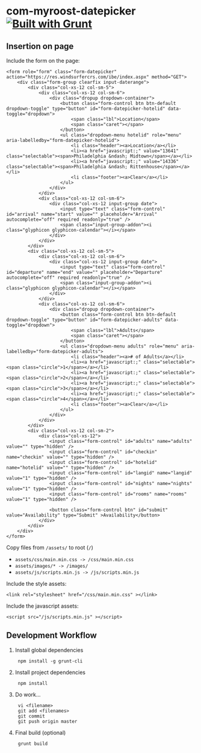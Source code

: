 com-myroost-datepicker [![Built with Grunt](https://cdn.gruntjs.com/builtwith.png)](http://gruntjs.com/)
======================

## Insertion on page

Include the form on the page:

	<form role="form" class="form-datepicker" action="https://res.windsurfercrs.com/ibe/index.aspx" method="GET">
		<div class="form-group clearfix input-daterange">
			<div class="col-xs-12 col-sm-5">
				<div class="col-xs-12 col-sm-6">
					<div class="dropup dropdown-container">
						<button class="form-control btn btn-default dropdown-toggle" type="button" id="form-datepicker-hotelid" data-toggle="dropdown">
							<span class="lbl">Location</span>
							<span class="caret"></span>
						</button>
						<ul class="dropdown-menu hotelid" role="menu" aria-labelledby="form-datepicker-hotelid">
							<li class="header"><a>Location</a></li>
							<li><a href="javascript:;" value="13641" class="selectable"><span>Philadelphia &ndash; Midtown</span></a></li>
							<li><a href="javascript:;" value="14336" class="selectable"><span>Philadelphia &ndash; Rittenhouse</span></a></li>
							<li class="footer"><a>Clear</a></li>
						</ul>
					</div>
				</div>
				<div class="col-xs-12 col-sm-6">
					<div class="col-xs-12 input-group date">
						<input type="text" class="form-control" id="arrival" name="start" value="" placeholder="Arrival" autocomplete="off" required readonly="true" />
						<span class="input-group-addon"><i class="glyphicon glyphicon-calendar"></i></span>
					</div>
				</div>
			</div>
			<div class="col-xs-12 col-sm-5">
				<div class="col-xs-12 col-sm-6">
					<div class="col-xs-12 input-group date">
						<input type="text" class="form-control" id="departure" name="end" value="" placeholder="Departure" autocomplete="off" required readonly="true" />
						<span class="input-group-addon"><i class="glyphicon glyphicon-calendar"></i></span>
					</div>
				</div>
				<div class="col-xs-12 col-sm-6">
					<div class="dropup dropdown-container">
						<button class="form-control btn btn-default dropdown-toggle" type="button" id="form-datepicker-adults" data-toggle="dropdown">
							<span class="lbl">Adults</span>
							<span class="caret"></span>
						</button>
						<ul class="dropdown-menu adults" role="menu" aria-labelledby="form-datepicker-adults">
							<li class="header"><a># of Adults</a></li>
							<li><a href="javascript:;" class="selectable"><span class="circle">1</span></a></li>
							<li><a href="javascript:;" class="selectable"><span class="circle">2</span></a></li>
							<li><a href="javascript:;" class="selectable"><span class="circle">3</span></a></li>
							<li><a href="javascript:;" class="selectable"><span class="circle">4</span></a></li>
							<li class="footer"><a>Clear</a></li>
						</ul>
					</div>
				</div>
			</div>
			<div class="col-xs-12 col-sm-2">
				<div class="col-xs-12">
					<input class="form-control" id="adults" name="adults" value="" type="hidden" />
					<input class="form-control" id="checkin" name="checkin" value="" type="hidden" />
					<input class="form-control" id="hotelid" name="hotelid" value="" type="hidden" />
					<input class="form-control" id="langid" name="langid" value="1" type="hidden" />
					<input class="form-control" id="nights" name="nights" value="1" type="hidden" />
					<input class="form-control" id="rooms" name="rooms" value="1" type="hidden" />

					<button class="form-control btn" id="submit" value="Availability" type="Submit" >Availability</button>
				</div>
			</div>
		</div>
	</form>

Copy files from `/assets/` to root (`/`)
* `assets/css/main.min.css -> /css/main.min.css`
* `assets/images/* -> /images/`
* `assets/js/scripts.min.js -> /js/scripts.min.js`

Include the style assets:

	<link rel="stylesheet" href="/css/main.min.css" ></link>

Include the javascript assets:

	<script src="/js/scripts.min.js" ></script>

## Development Workflow

1. Install global dependencies

		npm install -g grunt-cli

2. Install project dependencies

		npm install

3. Do work...

		vi <filename>
		git add <filenames>
		git commit
		git push origin master

4. Final build (optional)

		grunt build
